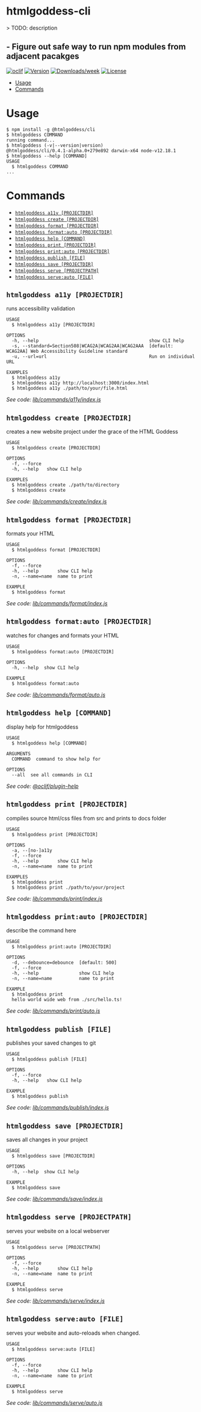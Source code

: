 htmlgoddess-cli
===============

&gt; TODO: description
## - Figure out safe way to run npm modules from adjacent pacakges


[![oclif](https://img.shields.io/badge/cli-oclif-brightgreen.svg)](https://oclif.io)
[![Version](https://img.shields.io/npm/v/htmlgoddess-cli.svg)](https://npmjs.org/package/htmlgoddess-cli)
[![Downloads/week](https://img.shields.io/npm/dw/htmlgoddess-cli.svg)](https://npmjs.org/package/htmlgoddess-cli)
[![License](https://img.shields.io/npm/l/htmlgoddess-cli.svg)](https://github.com/jonascript/htmlgoddess-cli/blob/master/package.json)

<!-- toc -->
* [Usage](#usage)
* [Commands](#commands)
<!-- tocstop -->
# Usage
<!-- usage -->
```sh-session
$ npm install -g @htmlgoddess/cli
$ htmlgoddess COMMAND
running command...
$ htmlgoddess (-v|--version|version)
@htmlgoddess/cli/0.4.1-alpha.0+279e892 darwin-x64 node-v12.18.1
$ htmlgoddess --help [COMMAND]
USAGE
  $ htmlgoddess COMMAND
...
```
<!-- usagestop -->
# Commands
<!-- commands -->
* [`htmlgoddess a11y [PROJECTDIR]`](#htmlgoddess-a11y-projectdir)
* [`htmlgoddess create [PROJECTDIR]`](#htmlgoddess-create-projectdir)
* [`htmlgoddess format [PROJECTDIR]`](#htmlgoddess-format-projectdir)
* [`htmlgoddess format:auto [PROJECTDIR]`](#htmlgoddess-formatauto-projectdir)
* [`htmlgoddess help [COMMAND]`](#htmlgoddess-help-command)
* [`htmlgoddess print [PROJECTDIR]`](#htmlgoddess-print-projectdir)
* [`htmlgoddess print:auto [PROJECTDIR]`](#htmlgoddess-printauto-projectdir)
* [`htmlgoddess publish [FILE]`](#htmlgoddess-publish-file)
* [`htmlgoddess save [PROJECTDIR]`](#htmlgoddess-save-projectdir)
* [`htmlgoddess serve [PROJECTPATH]`](#htmlgoddess-serve-projectpath)
* [`htmlgoddess serve:auto [FILE]`](#htmlgoddess-serveauto-file)

## `htmlgoddess a11y [PROJECTDIR]`

runs accessibility validation

```
USAGE
  $ htmlgoddess a11y [PROJECTDIR]

OPTIONS
  -h, --help                                         show CLI help
  -s, --standard=Section508|WCAG2A|WCAG2AA|WCAG2AAA  [default: WCAG2AA] Web Accessibility Guideline standard
  -u, --url=url                                      Run on individual URL

EXAMPLES
  $ htmlgoddess a11y
  $ htmlgoddess a11y http://localhost:3000/index.html
  $ htmlgoddess a11y ./path/to/your/file.html
```

_See code: [lib/commands/a11y/index.js](https://github.com/jonascript/htmlgoddess/blob/v0.4.1-alpha.0+279e892/lib/commands/a11y/index.js)_

## `htmlgoddess create [PROJECTDIR]`

creates a new website project under the grace of the HTML Goddess

```
USAGE
  $ htmlgoddess create [PROJECTDIR]

OPTIONS
  -f, --force
  -h, --help   show CLI help

EXAMPLES
  $ htmlgoddess create ./path/to/directory
  $ htmlgoddess create
```

_See code: [lib/commands/create/index.js](https://github.com/jonascript/htmlgoddess/blob/v0.4.1-alpha.0+279e892/lib/commands/create/index.js)_

## `htmlgoddess format [PROJECTDIR]`

formats your HTML

```
USAGE
  $ htmlgoddess format [PROJECTDIR]

OPTIONS
  -f, --force
  -h, --help       show CLI help
  -n, --name=name  name to print

EXAMPLE
  $ htmlgoddess format
```

_See code: [lib/commands/format/index.js](https://github.com/jonascript/htmlgoddess/blob/v0.4.1-alpha.0+279e892/lib/commands/format/index.js)_

## `htmlgoddess format:auto [PROJECTDIR]`

watches for changes and formats your HTML

```
USAGE
  $ htmlgoddess format:auto [PROJECTDIR]

OPTIONS
  -h, --help  show CLI help

EXAMPLE
  $ htmlgoddess format:auto
```

_See code: [lib/commands/format/auto.js](https://github.com/jonascript/htmlgoddess/blob/v0.4.1-alpha.0+279e892/lib/commands/format/auto.js)_

## `htmlgoddess help [COMMAND]`

display help for htmlgoddess

```
USAGE
  $ htmlgoddess help [COMMAND]

ARGUMENTS
  COMMAND  command to show help for

OPTIONS
  --all  see all commands in CLI
```

_See code: [@oclif/plugin-help](https://github.com/oclif/plugin-help/blob/v3.1.0/src/commands/help.ts)_

## `htmlgoddess print [PROJECTDIR]`

compiles source html/css files from src and prints to docs folder

```
USAGE
  $ htmlgoddess print [PROJECTDIR]

OPTIONS
  -a, --[no-]a11y
  -f, --force
  -h, --help       show CLI help
  -n, --name=name  name to print

EXAMPLES
  $ htmlgoddess print
  $ htmlgoddess print ./path/to/your/project
```

_See code: [lib/commands/print/index.js](https://github.com/jonascript/htmlgoddess/blob/v0.4.1-alpha.0+279e892/lib/commands/print/index.js)_

## `htmlgoddess print:auto [PROJECTDIR]`

describe the command here

```
USAGE
  $ htmlgoddess print:auto [PROJECTDIR]

OPTIONS
  -d, --debounce=debounce  [default: 500]
  -f, --force
  -h, --help               show CLI help
  -n, --name=name          name to print

EXAMPLE
  $ htmlgoddess print
  hello world wide web from ./src/hello.ts!
```

_See code: [lib/commands/print/auto.js](https://github.com/jonascript/htmlgoddess/blob/v0.4.1-alpha.0+279e892/lib/commands/print/auto.js)_

## `htmlgoddess publish [FILE]`

publishes your saved changes to git

```
USAGE
  $ htmlgoddess publish [FILE]

OPTIONS
  -f, --force
  -h, --help   show CLI help

EXAMPLE
  $ htmlgoddess publish
```

_See code: [lib/commands/publish/index.js](https://github.com/jonascript/htmlgoddess/blob/v0.4.1-alpha.0+279e892/lib/commands/publish/index.js)_

## `htmlgoddess save [PROJECTDIR]`

saves all changes in your project

```
USAGE
  $ htmlgoddess save [PROJECTDIR]

OPTIONS
  -h, --help  show CLI help

EXAMPLE
  $ htmlgoddess save
```

_See code: [lib/commands/save/index.js](https://github.com/jonascript/htmlgoddess/blob/v0.4.1-alpha.0+279e892/lib/commands/save/index.js)_

## `htmlgoddess serve [PROJECTPATH]`

serves your website on a local webserver

```
USAGE
  $ htmlgoddess serve [PROJECTPATH]

OPTIONS
  -f, --force
  -h, --help       show CLI help
  -n, --name=name  name to print

EXAMPLE
  $ htmlgoddess serve
```

_See code: [lib/commands/serve/index.js](https://github.com/jonascript/htmlgoddess/blob/v0.4.1-alpha.0+279e892/lib/commands/serve/index.js)_

## `htmlgoddess serve:auto [FILE]`

serves your website and auto-reloads when changed.

```
USAGE
  $ htmlgoddess serve:auto [FILE]

OPTIONS
  -f, --force
  -h, --help       show CLI help
  -n, --name=name  name to print

EXAMPLE
  $ htmlgoddess serve
```

_See code: [lib/commands/serve/auto.js](https://github.com/jonascript/htmlgoddess/blob/v0.4.1-alpha.0+279e892/lib/commands/serve/auto.js)_
<!-- commandsstop -->
